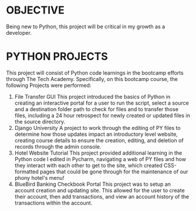 # OBJECTIVE
Being new to Python, this project will be critical in my growth as a developer.

# PYTHON PROJECTS
This project will consist of Python code learnings in the bootcamp efforts through The Tech Academy.
Specifically, on this bootcamp course, the following Projects were performed:
1.  File Transfer GUI
    This project introduced the basics of Python in creating an interactive portal for a user to run the script, select a source and a destination folder path to check for files and to transfer those files, including a 24 hour retrospect for newly created or updated files in the source directory.
2.  Django University
    A project to work through the editing of PY files to determine how those updates impact an introductory level website, creating course details to ensure the creation, editing, and deletion of records through the admin console.
3.  Hotel Website Tutorial
    This project provided additional learning in the Python code I edited in Pycharm, navigating a web of PY files and how they interact with each other to get to the site, which created CSS-formatted pages that could be gone through for the maintenance of our phony hotel's menu!
4.  BlueBird Banking Checkbook Portal
    This project was to setup an account creation and updating site. This allowed for the user to create their account, then add transactions, and view an account history of the transactions within the account.
